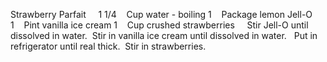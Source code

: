 Strawberry Parfait
 
 
1 1/4    Cup water - boiling
1    Package lemon Jell-O
1    Pint vanilla ice cream
1    Cup crushed strawberries
 
 
Stir Jell-O until dissolved in water.  Stir in vanilla ice cream until dissolved in water.  
Put in refrigerator until real thick.  Stir in strawberries.

